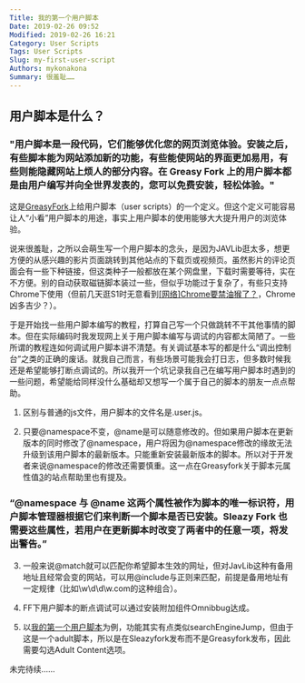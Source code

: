 ```yaml
---
Title: 我的第一个用户脚本
Date: 2019-02-26 09:52
Modified: 2019-02-26 16:21
Category: User Scripts
Tags: User Scripts
Slug: my-first-user-script
Authors: mykonakona
Summary: 很羞耻……
---
```


## 用户脚本是什么？

### "用户脚本是一段代码，它们能够优化您的网页浏览体验。安装之后，有些脚本能为网站添加新的功能，有些能使网站的界面更加易用，有些则能隐藏网站上烦人的部分内容。在 Greasy Fork 上的用户脚本都是由用户编写并向全世界发表的，您可以免费安装，轻松体验。"

这是[GreasyFork][1]上给用户脚本（user scripts）的一个定义。但这个定义可能容易让人“小看”用户脚本的用途，事实上用户脚本的使用能够大大提升用户的浏览体验。

说来很羞耻，之所以会萌生写一个用户脚本的念头，是因为JAVLib逛太多，想更方便的从感兴趣的影片页面跳转到其他站点的下载页或视频页。虽然影片的评论页面会有一些下种链接，但这类种子一般都放在某个网盘里，下载时需要等待，实在不方便。别的自动获取磁链脚本装过一些，但似乎功能过于复杂了，有些只支持Chrome下使用（但前几天逛S1时无意看到[[网络]Chrome要禁油猴了？][2]，Chrome凶多吉少？）。

于是开始找一些用户脚本编写的教程，打算自己写一个只做跳转不干其他事情的脚本。但在实际编码时我发现网上关于用户脚本编写与调试的内容都太简陋了。一些所谓的教程连如何调试用户脚本讲不清楚。有关调试基本写的都是什么“调出控制台”之类的正确的废话。就我自己而言，有些场景可能我会打日志，但多数时候我还是希望能够打断点调试的。所以我开一个坑记录我自己在编写用户脚本时遇到的一些问题，希望能给同样没什么基础却又想写一个属于自己的脚本的朋友一点点帮助。

1. 区别与普通的js文件，用户脚本的文件名是.user.js。

2. 只要@namespace不变，@name是可以随意修改的。但如果用户脚本在更新版本的同时修改了@namespace，用户将因为@namespace修改的缘故无法升级到该用户脚本的最新版本。只能重新安装最新版本的脚本。所以对于开发者来说@namespace的修改还需要慎重。这一点在Greasyfork关于脚本元属性值[3]的站点帮助里也有提及。

### “@namespace 与 @name 这两个属性被作为脚本的唯一标识符，用户脚本管理器根据它们来判断一个脚本是否已安装。Sleazy Fork 也需要这些属性，若用户在更新脚本时改变了两者中的任意一项，将发出警告。”

3. 一般来说@match就可以匹配你希望脚本生效的网址，但对JavLib这种有备用地址且经常会变的网站，可以用@include与正则来匹配，前提是备用地址有一定规律（比如\w\d\d\w.com的这种组合）。

4. FF下用户脚本的断点调试可以通过安装附加组件Omnibbug达成。

5. 以[我的第一个用户脚本][4]为例，功能其实有点类似searchEngineJump，但由于这是一个adult脚本，所以是在Sleazyfork发布而不是Greasyfork发布，因此需要勾选Adult Content选项。

未完待续……

[1]: https://greasyfork.org/zh-CN
[2]: https://bbs.saraba1st.com/2b/forum.php?mod=viewthread&tid=1810856
[3]: https://greasyfork.org/zh-CN/help/meta-keys
[4]: https://sleazyfork.org/zh-CN/scripts/377603）
